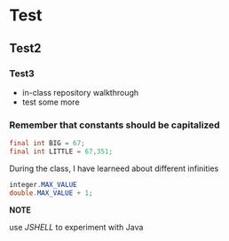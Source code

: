 # Test
## Test2
### Test3
* in-class repository walkthrough
* test some more

### Remember that constants should be capitalized
```java
final int BIG = 67;
final int LITTLE = 67,351;
```
During the class, I have learneed about different infinities

``` java
integer.MAX_VALUE
double.MAX_VALUE + 1;
```
**NOTE**

use *JSHELL* to experiment with Java

